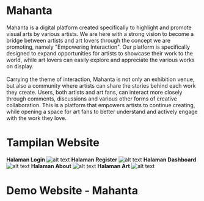 # Mahanta
Mahanta is a digital platform created specifically to highlight and promote visual arts by various artists. We are here with a strong vision to become a bridge between artists and art lovers through the concept we are promoting, namely "Empowering Interaction". Our platform is specifically designed to expand opportunities for artists to showcase their work to the world, while art lovers can easily explore and appreciate the various works on display. <br> <br> Carrying the theme of interaction, Mahanta is not only an exhibition venue, but also a community where artists can share the stories behind each work they create. Users, both artists and art fans, can interact more closely through comments, discussions and various other forms of creative collaboration. This is a platform that empowers artists to continue creating, while opening a space for art fans to better understand and actively engage with the work they love.

# Tampilan Website
**Halaman Login**
![alt text](https://github.com/Celinahanaa/Mahanta/blob/main/ss/ss%20login.png?raw=true)
**Halaman Register**
![alt text](https://github.com/Celinahanaa/Mahanta/blob/main/ss/ss%20register.png?raw=true)
**Halaman Dashboard**
![alt text](https://github.com/Celinahanaa/Mahanta/blob/main/ss/ss%20dashboard.png?raw=true)
**Halaman About**
![alt text](https://github.com/Celinahanaa/Mahanta/blob/main/ss/ss%20about.png?raw=true)
**Halaman Art**
![alt text](https://github.com/Celinahanaa/Mahanta/blob/main/ss/ss%20art.png?raw=true)

# Demo Website - Mahanta
